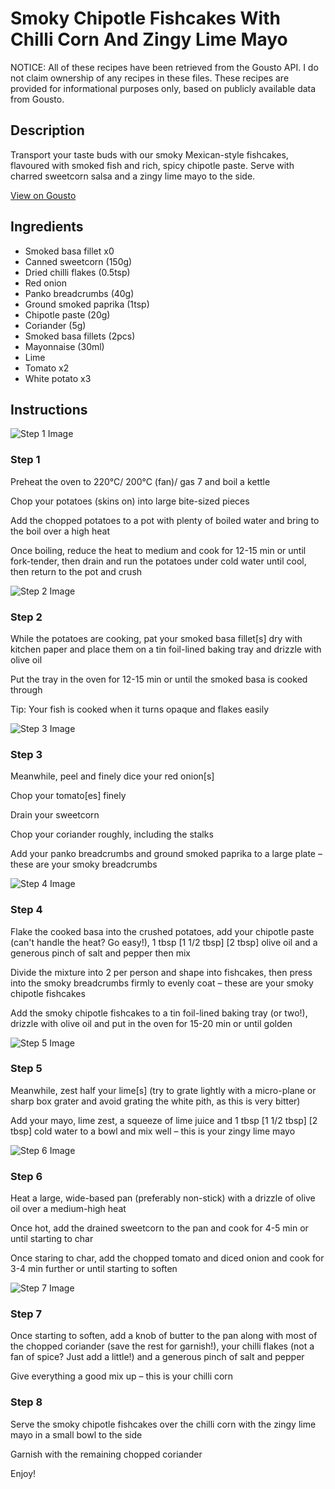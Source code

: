 # Smoky Chipotle Fishcakes With Chilli Corn And Zingy Lime Mayo

NOTICE: All of these recipes have been retrieved from the Gousto API. I do not claim ownership of any recipes in these files. These recipes are provided for informational purposes only, based on publicly available data from Gousto.

## Description

Transport your taste buds with our smoky Mexican-style fishcakes, flavoured with smoked fish and rich, spicy chipotle paste. Serve with charred sweetcorn salsa and a zingy lime mayo to the side.

[View on Gousto](https://www.gousto.co.uk/recipes/cookbook/smoky-chipotle-fish-cakes-with-chilli-corn-lime-mayo)

## Ingredients

- Smoked basa fillet x0
- Canned sweetcorn (150g)
- Dried chilli flakes (0.5tsp)
- Red onion
- Panko breadcrumbs (40g)
- Ground smoked paprika (1tsp)
- Chipotle paste (20g)
- Coriander (5g)
- Smoked basa fillets (2pcs)
- Mayonnaise (30ml)
- Lime
- Tomato x2
- White potato x3

## Instructions

![Step 1 Image](https://production-media.gousto.co.uk/cms/recipe-step-image/Step-1-1644331162951-x200.jpg)

### Step 1

Preheat the oven to 220°C/ 200°C (fan)/ gas 7 and boil a kettle

Chop your potatoes (skins on) into large bite-sized pieces

Add the chopped potatoes to a pot with plenty of boiled water and bring to the boil over a high heat

Once boiling, reduce the heat to medium and cook for 12-15 min or until fork-tender, then drain and run the potatoes under cold water until cool, then return to the pot and crush

![Step 2 Image](https://production-media.gousto.co.uk/cms/recipe-step-image/Step-2-1644331166578-x200.jpg)

### Step 2

While the potatoes are cooking, pat your smoked basa fillet[s] dry with kitchen paper and place them on a tin foil-lined baking tray and drizzle with olive oil

Put the tray in the oven for 12-15 min or until the smoked basa is cooked through

Tip: Your fish is cooked when it turns opaque and flakes easily

![Step 3 Image](https://production-media.gousto.co.uk/cms/recipe-step-image/Step-3-1644331176349-x200.jpg)

### Step 3

Meanwhile, peel and finely dice your red onion[s]

Chop your tomato[es] finely

Drain your sweetcorn

Chop your coriander roughly, including the stalks

Add your panko breadcrumbs and ground smoked paprika to a large plate – these are your smoky breadcrumbs

![Step 4 Image](https://production-media.gousto.co.uk/cms/recipe-step-image/Step-4-1644331201289-x200.jpg)

### Step 4

Flake the cooked basa into the crushed potatoes, add your chipotle paste (can't handle the heat? Go easy!), 1 tbsp <span class="text-purple">[1 1/2 tbsp]</span> <span class="text-danger">[2 tbsp]</span> olive oil and a generous pinch of salt and pepper then mix

Divide the mixture into 2 per person<span class="text-danger"> </span>and shape into fishcakes, then press into the smoky breadcrumbs firmly to evenly coat – these are your smoky chipotle fishcakes

Add the smoky chipotle fishcakes to a tin foil-lined baking tray (or two!), drizzle with olive oil and put in the oven for 15-20 min or until golden

![Step 5 Image](https://production-media.gousto.co.uk/cms/recipe-step-image/Step-5-1644331210129-x200.jpg)

### Step 5

Meanwhile, zest half your lime[s] (try to grate lightly with a micro-plane or sharp box grater and avoid grating the white pith, as this is very bitter)

Add your mayo, lime zest, a squeeze of lime juice and 1 tbsp <span class="text-purple">[1 1/2 tbsp]</span> <span class="text-danger">[2 tbsp]</span> cold water to a bowl and mix well – this is your zingy lime mayo

![Step 6 Image](https://production-media.gousto.co.uk/cms/recipe-step-image/Step-6-1644331215353-x200.jpg)

### Step 6

Heat a large, wide-based pan (preferably non-stick) with a drizzle of olive oil over a medium-high heat

Once hot, add the drained sweetcorn to the pan and cook for 4-5 min or until starting to char

Once staring to char, add the chopped tomato and diced onion and cook for 3-4 min further or until starting to soften

![Step 7 Image](https://production-media.gousto.co.uk/cms/recipe-step-image/Step-7-1644331226213-x200.jpg)

### Step 7

Once starting to soften, add a knob of butter to the pan along with most of the chopped coriander (save the rest for garnish!), your chilli flakes (not a fan of spice? Just add a little!) and a generous pinch of salt and pepper

Give everything a good mix up – this is your chilli corn

### Step 8

Serve the smoky chipotle fishcakes over the chilli corn with the zingy lime mayo in a small bowl to the side

Garnish with the remaining chopped coriander

Enjoy!

